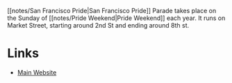 [[notes/San Francisco Pride|San Francisco Pride]] Parade takes place on the Sunday of [[notes/Pride Weekend|Pride Weekend]] each year. It runs on Market Street, starting around 2nd St and ending around 8th st.

# Links
- [Main Website](https://sfpride.org/parade/)